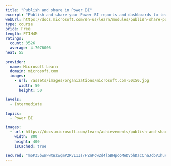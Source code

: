 ```yaml
---
title: "Publish and share in Power BI"
excerpt: "Publish and share your Power BI reports and dashboards to teammates in your organization or to everyone on the web."
webUrl: https://docs.microsoft.com/en-us/learn/modules/publish-share-power-bi/
type: course
price: Free
length: PT1H4M
ratings:
  count: 3526
  average: 4.7076006
heat: 55

provider:
  name: Microsoft Learn
  domain: microsoft.com
  images:
    - url: /assets/images/organizations/microsoft.com-50x50.jpg
      width: 50
      height: 50

levels:
  - Intermediate

topics:
  - Power BI

images:
  - url: https://docs.microsoft.com/learn/achievements/publish-and-share-with-power-bi-desktop-social.png
    width: 800
    height: 400
    isCached: true

secured: "m6P35bwWFwXWzwqmP2RvL1Is/PZnPcw2d4lGBHpcoMeDVbhDacCnaJcbVIhuKpzVLsvtqSeu7s6+P8dXPftcETEbtFEiG10pRv92MKMQo+d2yIfzE23PE0HnEkIN93YsEZN8da6HXeVMtGP+5uP4UHeLO14p6w6d+/W5KXVTpgKcVkgxNG9TguVVaMWRVzd4D5UrcB2HBstvER3/cZdJg17Z+CoPZUXt856T3Vu61pULYBgaBn1M/JXI4xe/PrU4114l0vBI0bK+aWmnZssUtkpB5nw9yXzV6fq5zGbQ3bC09kvZajaRaGo2y1DtXumeVUkPEagKZVcYbvY55BzZQjH8Cr0pLggdRXkDlWQXpMlsxRgjBGFZwWn6XLTyUjhm9mAw35t8mWMiVi2sooS5g5Q4FWG0AXWBUE274s4eA+s=;V+IQP3y0FmdU7qfVfngX0A=="
---
```


